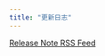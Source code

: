 ```yaml
---
title: "更新日志"
---
```


<script setup>

import { onMounted, onUnmounted } from 'vue';

onMounted(async () => {
  // var xhr= new XMLHttpRequest();
  // xhr.open('GET', 'https://objectstorage.uk-london-1.oraclecloud.com/n/lrarf8ozesjn/b/bucket-20220130-2329/o/distribution%2Felectron-mac%2Fchangelog_cn.html', true);
  // xhr.onreadystatechange= function() {
  //     if (this.readyState==4 && this.status==200)                
  //         document.getElementById('release-note').innerHTML= this.responseText;
  // };
  // xhr.send();

  const response = await fetch('https://api.paperlib.app/release-notes/html?lang=CN', {
    mode: 'no-cors'
  });
  const html = await response.text();
  document.getElementById('release-note').innerHTML = html;
})

const donwloadUrls = [{
  name: 'macOS (Intel)',
  url: 'https://paperlib.app/distribution/electron-mac/latest.dmg'
},
{
  name: 'macOS (silicon)',
  url: 'https://paperlib.app/distribution/electron-mac-arm/latest.dmg'
},
{
  name: 'Windows',
  url: 'https://paperlib.app/distribution/electron-win/latest.zip'
},
{
  name: 'Linux',
  url: ''
}
]

</script>

<style>

#release-note {
  font-size: 14px;
  font-weight: 400;
}

#release-note h1,h2 {
  font-size: 1.5rem;
}

#release-note  li{
  line-height: 1.2;
}

</style>

<div class='flex flex-col'>
<div><a href="https://paperlib.app/release-notes/rss" target="_blank" rel="noopener"><p>Release Note RSS Feed</p></a></div>
<div id="release-note"></div>
</div> 
